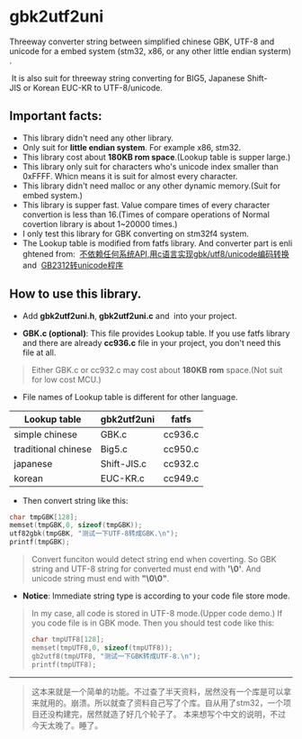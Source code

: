 # gbk2utf2uni

Threeway converter string between simplified chinese GBK, UTF-8 and unicode for a embed system (stm32, x86, or any other little endian systerm).

 It is also suit for threeway string converting for BIG5, Japanese Shift-JIS or Korean EUC-KR to UTF-8/unicode.

## Important facts:
* This library didn't need any other library.
* Only suit for **little endian system**. For example x86, stm32.
* This library cost about **180KB rom space**.(Lookup table is supper large.)
* This library only suit for characters who's unicode index smaller than 0xFFFF. Whicn means it is suit for almost every character.
* This library didn't need malloc or any other dynamic memory.(Suit for embed system.)
* This library is supper fast. Value compare times of every character convertion is less than 16.(Times of compare operations of Normal covertion library is about 1~20000 times.)
* I only test this library for GBK converting on stm32f4 system.
* The Lookup table is modified from fatfs library. And converter part is enlightened from:
 [不依赖任何系统API,用c语言实现gbk/utf8/unicode编码转换](https://blog.csdn.net/bladeandmaster88/article/details/54837338 "不依赖任何系统API,用c语言实现gbk/utf8/unicode编码转换") 
and
 [GB2312转unicode程序](https://www.cnblogs.com/flying_bat/archive/2008/04/11/1148042.html "GB2312转unicode程序")


## How to use this library.
* Add **gbk2utf2uni.h**, **gbk2utf2uni.c** and  into your project.

* **GBK.c (optional)**: This file provides Lookup  table. If you use fatfs library and there are already **cc936.c** file in your project, you don't need this file at all.

> Either GBK.c or cc932.c may cost about **180KB rom** space.(Not suit for low cost MCU.)

* File names of Lookup table is different for other language.

Lookup table        | gbk2utf2uni | fatfs
--------------------|-------------|-------
simple chinese      | GBK.c       | cc936.c
traditional chinese | Big5.c      | cc950.c
japanese            | Shift-JIS.c | cc932.c
korean              | EUC-KR.c    | cc949.c

* Then convert string like this:

```c
char tmpGBK[128];
memset(tmpGBK,0, sizeof(tmpGBK));
utf82gbk(tmpGBK, "测试一下UTF-8转成GBK.\n");
printf(tmpGBK);
```
> Convert funciton would detect string end when coverting. So GBK string and UTF-8 string for converted must end with **'\0'**. And unicode string must end with **"\0\0"**.

* **Notice**: Immediate string type is according to your code file store mode.

> In my case, all code is stored in UTF-8 mode.(Upper code demo.)
> If you code file is in GBK mode. Then you should test code like this:
> ```C
> char tmpUTF8[128];
> memset(tmpUTF8,0, sizeof(tmpUTF8));
> gb2utf8(tmpUTF8, "测试一下GBK转成UTF-8.\n");
> printf(tmpUTF8);
> ```


-------------------------------
> 这本来就是一个简单的功能。不过查了半天资料，居然没有一个库是可以拿来就用的。崩溃。所以就查了资料自己写了个库。自从用了stm32，一个项目还没构建完，居然就造了好几个轮子了。
> 本来想写个中文的说明，不过今天太晚了。睡了。


